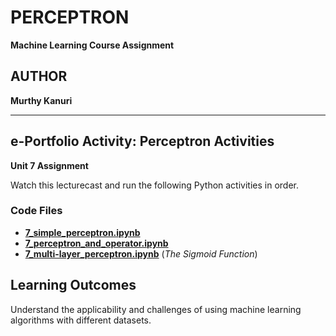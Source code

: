 # PERCEPTRON

**Machine Learning Course Assignment**

## AUTHOR

**Murthy Kanuri**


---

## e-Portfolio Activity: Perceptron Activities

**Unit 7 Assignment**

Watch this lecturecast and run the following Python activities in order.

### Code Files

- **[7\_simple\_perceptron.ipynb](https://github.com/m-kanuri/MachineLearning/Unit07_Ex1_simple_perceptron.ipynb)**
- **[7\_perceptron\_and\_operator.ipynb](https://github.com/m-kanuri/MachineLearning/Unit07_Ex2_perceptron_AND_operator.ipynb)**
- **[7\_multi-layer\_perceptron.ipynb](https://github.com/m-kanuri/MachineLearning/Unit07_Ex3_multi_layer_Perceptron.ipynb)** (*The Sigmoid Function*)

## Learning Outcomes

Understand the applicability and challenges of using machine learning algorithms with different datasets.

